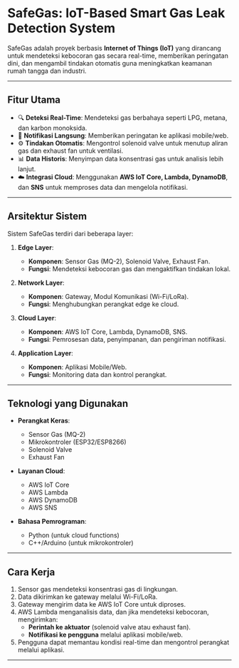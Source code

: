 # **SafeGas: IoT-Based Smart Gas Leak Detection System**

SafeGas adalah proyek berbasis **Internet of Things (IoT)** yang dirancang untuk mendeteksi kebocoran gas secara real-time, memberikan peringatan dini, dan mengambil tindakan otomatis guna meningkatkan keamanan rumah tangga dan industri.

---

## **Fitur Utama**
- 🔍 **Deteksi Real-Time**: Mendeteksi gas berbahaya seperti LPG, metana, dan karbon monoksida.  
- 📱 **Notifikasi Langsung**: Memberikan peringatan ke aplikasi mobile/web.  
- ⚙️ **Tindakan Otomatis**: Mengontrol solenoid valve untuk menutup aliran gas dan exhaust fan untuk ventilasi.  
- 📊 **Data Historis**: Menyimpan data konsentrasi gas untuk analisis lebih lanjut.  
- ☁️ **Integrasi Cloud**: Menggunakan **AWS IoT Core, Lambda, DynamoDB**, dan **SNS** untuk memproses data dan mengelola notifikasi.  

---

## **Arsitektur Sistem**
Sistem SafeGas terdiri dari beberapa layer:  
1. **Edge Layer**:  
   - **Komponen**: Sensor Gas (MQ-2), Solenoid Valve, Exhaust Fan.  
   - **Fungsi**: Mendeteksi kebocoran gas dan mengaktifkan tindakan lokal.  

2. **Network Layer**:  
   - **Komponen**: Gateway, Modul Komunikasi (Wi-Fi/LoRa).  
   - **Fungsi**: Menghubungkan perangkat edge ke cloud.  

3. **Cloud Layer**:  
   - **Komponen**: AWS IoT Core, Lambda, DynamoDB, SNS.  
   - **Fungsi**: Pemrosesan data, penyimpanan, dan pengiriman notifikasi.  

4. **Application Layer**:  
   - **Komponen**: Aplikasi Mobile/Web.  
   - **Fungsi**: Monitoring data dan kontrol perangkat.

---

## **Teknologi yang Digunakan**
- **Perangkat Keras**:  
  - Sensor Gas (MQ-2)  
  - Mikrokontroler (ESP32/ESP8266)  
  - Solenoid Valve  
  - Exhaust Fan  

- **Layanan Cloud**:  
  - AWS IoT Core  
  - AWS Lambda  
  - AWS DynamoDB  
  - AWS SNS  

- **Bahasa Pemrograman**:  
  - Python (untuk cloud functions)  
  - C++/Arduino (untuk mikrokontroler)  

---

## **Cara Kerja**
1. Sensor gas mendeteksi konsentrasi gas di lingkungan.  
2. Data dikirimkan ke gateway melalui Wi-Fi/LoRa.  
3. Gateway mengirim data ke AWS IoT Core untuk diproses.  
4. AWS Lambda menganalisis data, dan jika mendeteksi kebocoran, mengirimkan:  
   - **Perintah ke aktuator** (solenoid valve atau exhaust fan).  
   - **Notifikasi ke pengguna** melalui aplikasi mobile/web.  
5. Pengguna dapat memantau kondisi real-time dan mengontrol perangkat melalui aplikasi.  

---

